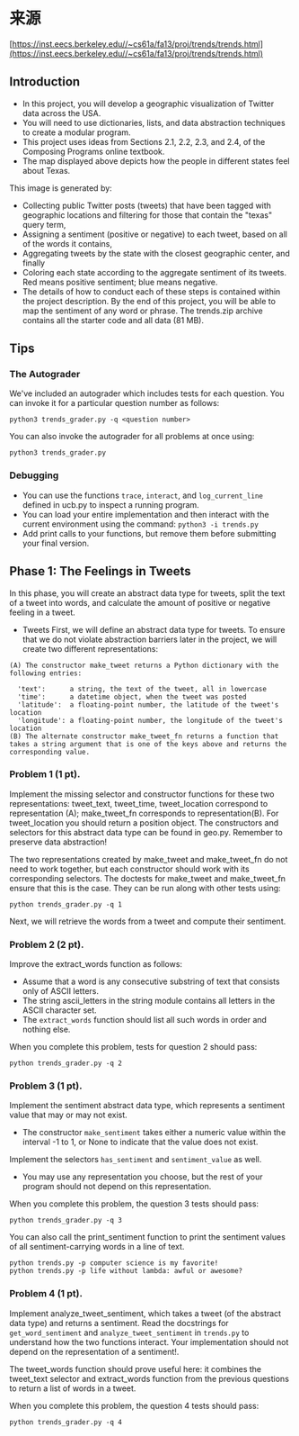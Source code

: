 # 来源
[https://inst.eecs.berkeley.edu//~cs61a/fa13/proj/trends/trends.html](https://inst.eecs.berkeley.edu//~cs61a/fa13/proj/trends/trends.html)

## Introduction
- In this project, you will develop a geographic visualization of Twitter data across the USA. 
- You will need to use dictionaries, lists, and data abstraction techniques to create a modular program. 
- This project uses ideas from Sections 2.1, 2.2, 2.3, and 2.4, of the Composing Programs online textbook.
- The map displayed above depicts how the people in different states feel about Texas. 

This image is generated by:
- Collecting public Twitter posts (tweets) that have been tagged with geographic locations and filtering for those that contain the "texas" query term,
- Assigning a sentiment (positive or negative) to each tweet, based on all of the words it contains,
- Aggregating tweets by the state with the closest geographic center, and finally
- Coloring each state according to the aggregate sentiment of its tweets. Red means positive sentiment; blue means negative.
- The details of how to conduct each of these steps is contained within the project description. By the end of this project, you will be able to map the sentiment of any word or phrase. The trends.zip archive contains all the starter code and all data (81 MB).

## Tips
### The Autograder
We've included an autograder which includes tests for each question. You can invoke it for a particular question number as follows:
```
python3 trends_grader.py -q <question number>
```
You can also invoke the autograder for all problems at once using:
```
python3 trends_grader.py
```

### Debugging
- You can use the functions `trace`, `interact`, and `log_current_line` defined in ucb.py to inspect a running program.
- You can load your entire implementation and then interact with the current environment using the command: `python3 -i trends.py`
- Add print calls to your functions, but remove them before submitting your final version.


## Phase 1: The Feelings in Tweets
In this phase, you will create an abstract data type for tweets, split the text of a tweet into words, and calculate the amount of positive or negative feeling in a tweet.

- Tweets
First, we will define an abstract data type for tweets. To ensure that we do not violate abstraction barriers later in the project, we will create two different representations:
```text
(A) The constructor make_tweet returns a Python dictionary with the following entries:

  'text':      a string, the text of the tweet, all in lowercase
  'time':      a datetime object, when the tweet was posted
  'latitude':  a floating-point number, the latitude of the tweet's location
  'longitude': a floating-point number, the longitude of the tweet's location
(B) The alternate constructor make_tweet_fn returns a function that takes a string argument that is one of the keys above and returns the corresponding value.
```
### Problem 1 (1 pt). 
Implement the missing selector and constructor functions for these two representations: tweet_text, tweet_time, tweet_location correspond to representation (A); make_tweet_fn corresponds to representation(B). For tweet_location you should return a position object. The constructors and selectors for this abstract data type can be found in geo.py. Remember to preserve data abstraction!

The two representations created by make_tweet and make_tweet_fn do not need to work together, but each constructor should work with its corresponding selectors. The doctests for make_tweet and make_tweet_fn ensure that this is the case. They can be run along with other tests using:
```
python trends_grader.py -q 1
```
Next, we will retrieve the words from a tweet and compute their sentiment.

### Problem 2 (2 pt). 
Improve the extract_words function as follows: 
- Assume that a word is any consecutive substring of text that consists only of ASCII letters. 
- The string ascii_letters in the string module contains all letters in the ASCII character set. 
- The `extract_words` function should list all such words in order and nothing else.

When you complete this problem, tests for question 2 should pass:
```
python trends_grader.py -q 2
```

### Problem 3 (1 pt). 
Implement the sentiment abstract data type, which represents a sentiment value that may or may not exist. 
- The constructor `make_sentiment` takes either a numeric value within the interval -1 to 1, or None to indicate that the value does not exist. 

Implement the selectors `has_sentiment` and `sentiment_value` as well. 
- You may use any representation you choose, but the rest of your program should not depend on this representation.

When you complete this problem, the question 3 tests should pass:
```
python trends_grader.py -q 3
```

You can also call the print_sentiment function to print the sentiment values of all sentiment-carrying words in a line of text.
```
python trends.py -p computer science is my favorite!
python trends.py -p life without lambda: awful or awesome?
```

### Problem 4 (1 pt). 
Implement analyze_tweet_sentiment, which takes a tweet (of the abstract data type) and returns a sentiment.
Read the docstrings for `get_word_sentiment` and `analyze_tweet_sentiment` in `trends.py` to understand how the two functions interact. 
Your implementation should not depend on the representation of a sentiment!.

The tweet_words function should prove useful here: it combines the tweet_text selector and extract_words function from the previous questions to return a list of words in a tweet.

When you complete this problem, the question 4 tests should pass:
```
python trends_grader.py -q 4
```
